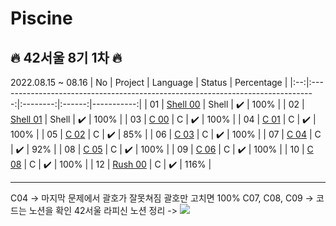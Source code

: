 # Piscine 
## :fire: 42서울 8기 1차 :fire:
2022.08.15 ~ 08.16 
| No |                                     Project                                     | Language | Status | Percentage |
|:--:|:-------------------------------------------------------------------------------:|:--------:|:------:|-----------:|
| 01 | [Shell 00](https://github.com/minseo0228/Piscine/tree/main/shell00) |   Shell  |    ✔️   |       100% |
| 02 | [Shell 01](https://github.com/minseo0228/Piscine/tree/main/shell01) |   Shell  |    ✔️   |       100% |
| 03 | [C 00](https://github.com/minseo0228/Piscine/tree/main/c00) |   C  |    ✔️   |       100% |
| 04 | [C 01](https://github.com/minseo0228/Piscine/tree/main/c01) |   C  |    ✔️   |       100% |
| 05 | [C 02](https://github.com/minseo0228/Piscine/tree/main/c02) |   C  |    ✔️   |       85% |
| 06 | [C 03](https://github.com/minseo0228/Piscine/tree/main/c03) |   C  |    ✔️   |       100% |
| 07 | [C 04](https://github.com/minseo0228/Piscine/tree/main/c04) |   C  |    ✔️   |       92% |
| 08 | [C 05](https://github.com/minseo0228/Piscine/tree/main/c05) |   C  |    ✔️   |       100% |
| 09 | [C 06](https://github.com/minseo0228/Piscine/tree/main/c06) |   C  |    ✔️   |       100% |
| 10 | [C 08](https://www.notion.so/Piscine-b05cdeca4c554fa3836fd94a3a2a0140) |   C  |    ✔️   |       100% |
| 12 | [Rush 00](https://github.com/sua1223/Piscine/tree/main/Rush_00) |   C  |   ✔️  |       116% |
<br>
<hr>
C04 -> 마지막 문제에서 괄호가 잘못쳐짐 괄호만 고치면 100%  
C07, C08, C09 -> 코드는 노션을 확인   
42서울 라피신 노션 정리 -> <a href="https://www.notion.so/Piscine-b05cdeca4c554fa3836fd94a3a2a0140" target="_blank"><img src="https://img.shields.io/badge/Notion-000000?style=plastic&logo=Notion&logoColor=white"/>
